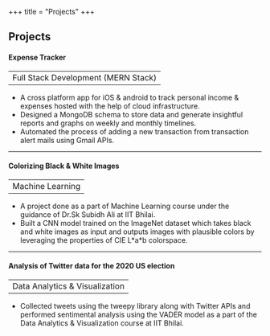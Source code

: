 +++
title = "Projects"
+++

## Projects

#### Expense Tracker
<table style="border-collapse:collapse;">
    <tr>
        <td style="border:none;">Full Stack Development (MERN Stack)</td>
        <!-- <td style="text-align:right; border:none;">Jun 2022 - Aug 2022</td> -->
    </tr>
</table>

* A cross platform app for iOS & android to track personal income & expenses hosted with the help of cloud infrastructure. 
* Designed a MongoDB schema to store data and generate insightful reports and graphs on weekly and monthly timelines.
* Automated the process of adding a new transaction from transaction alert mails using Gmail APIs.

---

#### Colorizing Black & White Images
<table style="border-collapse:collapse;">
    <tr>
        <td style="border:none;">Machine Learning</td>
        <!-- <td style="text-align:right; border:none;">Aug 2020 - Oct 2020</td> -->
    </tr>
</table>

* A project done as a part of Machine Learning course under the guidance of Dr.Sk Subidh Ali at IIT Bhilai.
* Built a CNN model trained on the ImageNet dataset which takes black and white images as input and outputs images with plausible colors by leveraging the properties of CIE L\*a\*b colorspace.

---

#### Analysis of Twitter data for the 2020 US election
<table style="border-collapse:collapse;">
    <tr>
        <td style="border:none;">Data Analytics & Visualization</td>
        <!-- <td style="text-align:right; border:none;">Jul 2021 - Jul 2022</td> -->
    </tr>
</table>

* Collected tweets using the tweepy library along with Twitter APIs and performed sentimental analysis using the VADER model as a part of the Data Analytics & Visualization course at IIT Bhilai.